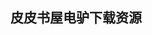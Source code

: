 ## 皮皮书屋电驴下载资源 

[C++数值算法(第二版).pdf]: (ed2k://|file|C%2B%2B%E6%95%B0%E5%80%BC%E7%AE%97%E6%B3%95%28%E7%AC%AC%E4%BA%8C%E7%89%88%29.pdf|21402847|8d95f54b23c6ca8ee1801c162a76fed9|h=b3twusqctdkc3d6jndqtfghddiqomgxw|/)

[ProBlogger_ Secrets for Blogging Your Way to a Six-Figure Income.pdf]: (ed2k://|file|ProBlogger_%20Secrets%20for%20Blogging%20Your%20Way%20to%20a%20Six-Figure%20Income.pdf|4716252|abb0ec8aaf888ead0aaa2a71c3d34464|h=6whwng5yhc645dsexn3dnofzhk56tlqd|/)

[Java夜未眠：程序员的心声.pdf]: (ed2k://|file|Java%E5%A4%9C%E6%9C%AA%E7%9C%A0%EF%BC%9A%E7%A8%8B%E5%BA%8F%E5%91%98%E7%9A%84%E5%BF%83%E5%A3%B0.pdf|11257692|55f228164d77a1321c1d8904e23b389a|h=wzwa74zvysvoqshbr56lg4f2mtqbiez2|/)

[The JavaScript Anthology_ 101 Essential Tips, Tricks & Hacks.pdf]: (ed2k://|file|The%20JavaScript%20Anthology_%20101%20Essential%20Tips%2C%20Tricks%20%26%20Hacks.pdf|3135155|8235a5931ccdfafd59c221be5184b5da|h=t5oiqhiebv4v3drtl3uyws6lxhojxf5k|/)

[HTML Dog_ The Best-Practice Guide to XHTML and CSS.pdf]: (ed2k://|file|HTML%20Dog_%20The%20Best-Practice%20Guide%20to%20XHTML%20and%20CSS.pdf|8882401|47da324a8a23f5e9a62f9a1db63107a4|h=g6skqcp5wmol3qfef3elomykifvaw2tt|/)

[Hacker’s Delight.chm]: (ed2k://|file|Hacker%E2%80%99s%20Delight.chm|2212948|7b3e8a0df692b7e26d2367fa3151d3e9|h=w7ldaqetz5dwbfdnn3dx4zn3estjwow7|/)

[Practical Packet Analysis_ Using Wireshark to Solve Real-World Network Problems.pdf]: (ed2k://|file|Practical%20Packet%20Analysis_%20Using%20Wireshark%20to%20Solve%20Real-World%20Network%20Problems.pdf|10451167|fb9e765268b510a1749e011b4260aca4|h=6kzgdpqon3mkd2zmpsadp5zcpdm4km3h|/)

[Topological Methods in Data Analysis and Visualization II.pdf]: (ed2k://|file|Topological%20Methods%20in%20Data%20Analysis%20and%20Visualization%20II.pdf|7559763|15e7e6b3cfb27f1618b9b07dc7f80635|h=woksxqwhupv45yqir5quffndessz3uoi|/)

[Just Spring.pdf]: (ed2k://|file|Just%20Spring.pdf|663912|f3c6e18999a6aa78139e4b5d6d533bbc|h=pltd3ruegxxoa7i2xvyngq4ekfxod7mq|/)

[敏捷软件开发：原则、模式与实践（C#版）.pdf]: (ed2k://|file|%E6%95%8F%E6%8D%B7%E8%BD%AF%E4%BB%B6%E5%BC%80%E5%8F%91%EF%BC%9A%E5%8E%9F%E5%88%99%E3%80%81%E6%A8%A1%E5%BC%8F%E4%B8%8E%E5%AE%9E%E8%B7%B5%EF%BC%88C%23%E7%89%88%EF%BC%89.pdf|47752981|3cbfaa74da1631c8edee9752fa74fe74|h=hsabveclj4gvjupkt4uciouicj6zpfaq|/)

[Pro Windows 8.1 Development with XAML and C#.pdf]: (ed2k://|file|Pro%20Windows%208.1%20Development%20with%20XAML%20and%20C%23.pdf|0|31d6cfe0d16ae931b73c59d7e0c089c0|h=3i42h3s6nnfq2msvx7xzkyayscx5qbyj|/)

[数码摄影完美曝光技法.pdf]: (ed2k://|file|%E6%95%B0%E7%A0%81%E6%91%84%E5%BD%B1%E5%AE%8C%E7%BE%8E%E6%9B%9D%E5%85%89%E6%8A%80%E6%B3%95.pdf|42527218|3e14c6232e59b11a2696c75c79ebca23|h=vqcqnv52bwgi2mcgb7gfyjnpqrut5c2s|/)

[Art and Design in Photoshop.pdf]: (ed2k://|file|Art%20and%20Design%20in%20Photoshop.pdf|50422945|4c9892fe6a09c430287fddbbd461e5a8|h=bt2dnpge6ocuz4ewfiok2ppe7343yfvu|/)

[Beginning Unix.pdf]: (ed2k://|file|Beginning%20Unix.pdf|8469368|5cc9e033ccd975f8ab93b3ab9e4486ea|h=jdw2ef3esp6xwm5pam7q2thbrcrgfj3t|/)

[Network Information Theory.pdf]: (ed2k://|file|Network%20Information%20Theory.pdf|4359589|94e58da1bb9de1d239de302cd31c9251|h=wau3tz6ejjjy3fxlspwtzyvmchzkzcrx|/)

[The Art of the App Store_ The Business of Apple Development.pdf]: (ed2k://|file|The%20Art%20of%20the%20App%20Store_%20The%20Business%20of%20Apple%20Development.pdf|10858064|7ffae49d783c6086b22de66512286f15|h=rcxdilhvcq6f2dso354shln66vw2sgym|/)

[CCNA Study Guide 5th Edition.pdf]: (ed2k://|file|CCNA%20Study%20Guide%205th%20Edition.pdf|14181541|7e0bf4b5a8b7c910ce9021832c04f149|h=55bgabzwp3pfyhytmne7wo7ex4odyysd|/)

[CCNA Certification All-In-One For Dummies.pdf]: (ed2k://|file|CCNA%20Certification%20All-In-One%20For%20Dummies.pdf|14767597|b97aa2e5db4cef47043a9522dc92be2d|h=oyaov7ndij3y4nruangpsgudcfraauu7|/)

[CCNA Security Study Guide_ Exam 640-553.pdf]: (ed2k://|file|CCNA%20Security%20Study%20Guide_%20Exam%20640-553.pdf|20414549|9bc3a4f8684798254a3723627dccb247|h=me767sfajyl4co7qa6syaow2fok3i5ty|/)

[The Data Warehouse Toolkit _ The Complete Guide to Dimensional Modeling ( Second Edition ).pdf]: (ed2k://|file|The%20Data%20Warehouse%20Toolkit%20_%20The%20Complete%20Guide%20to%20Dimensional%20Modeling%20%28%20Second%20Edition%20%29.pdf|4677615|bb3016e2975d77fbf54fc9df83deb394|h=qwkwajom3r5lnoy4pl7rqitumeyttgmk|/)

[PHP Cookbook, Third Edition.pdf]: (ed2k://|file|PHP%20Cookbook%2C%20Third%20Edition.pdf|14523548|8cabe31aa21e3dec9507f90aa5cdeeb3|h=egedzht5o5vc3egjzi63pmiqapthg5wn|/)

[CCNA Certification All-In-One For Dummies.pdf]: (ed2k://|file|CCNA%20Certification%20All-In-One%20For%20Dummies.pdf|14767597|b97aa2e5db4cef47043a9522dc92be2d|h=oyaov7ndij3y4nruangpsgudcfraauu7|/)

[MySQL Cookbook, Three Edition.pdf]: (ed2k://|file|MySQL%20Cookbook%2C%20Three%20Edition.pdf|7060139|e9afc1d3519057db881f13631212f0a2|h=gj4rxiiz6f3yxfqvbxbj232l3gy5n4k4|/)

[An Introduction to Practical Formal Methods Using Temporal Logic.pdf]: (ed2k://|file|An%20Introduction%20to%20Practical%20Formal%20Methods%20Using%20Temporal%20Logic.pdf|6499623|bb691e788b8b3025b7be509743cdf61e|h=esracjhtydmmkajsmec4g6cbcbrw45pa|/)

[Pro Android Web Game Apps_ Using HTML5, CSS3, and JavaScript.pdf]: (ed2k://|file|Pro%20Android%20Web%20Game%20Apps_%20Using%20HTML5%2C%20CSS3%2C%20and%20JavaScript.pdf|10010429|0472330338a942c6a022990e04180a87|h=nvyeytx3qzmi2hbzkmrwujlwhi223whs|/)

[Emgu CV Essentials.pdf]: (ed2k://|file|Emgu%20CV%20Essentials.pdf|3119193|a5797c133ff05ad649e9dd2f3337ef7f|h=nlas72xzn4v5yxmwjkmocm4d2whfsn3q|/)

[Elementary Number Theory (Revised Printing).pdf]: (ed2k://|file|Elementary%20Number%20Theory%20%28Revised%20Printing%29.pdf|15327180|12796d9944a7cc814ceb479eccd5decf|h=xx7kjny6bihira4zdhpworapkqedrkwb|/)

[Elementary Number Theory and its applications (Fifth Edition).pdf]: (ed2k://|file|Elementary%20Number%20Theory%20and%20its%20applications%20%28Fifth%20Edition%29.pdf|14045792|a02c781cec86b65419175efe83ed3ab4|h=3p6tegjlnd5ij3w3pskmtotfsdotisli|/)

[Cocoa Programming Developer’s Handbook.pdf]: (ed2k://|file|Cocoa%20Programming%20Developer%E2%80%99s%20Handbook.pdf|12019170|1a9a64b96c43847fbf491ef89c836733|h=jm3e5z53n75qoojji5ku63elzzwycxwv|/)

[A Practical Guide to Linux Commands, Editors, and Shell Programming.chm]: (ed2k://|file|A%20Practical%20Guide%20to%20Linux%20Commands%2C%20Editors%2C%20and%20Shell%20Programming.chm|3786069|efc73da33bff3045b16dc30375b8c281|h=e6qv3dos3t4yllnm3yh6slobgzpw4atd|/)

[Networking Bible.pdf]: (ed2k://|file|Networking%20Bible.pdf|19819100|fb272350d8cd92017e63b1ad194bd8c7|h=bmznldvnisbk3xy6eh6omprdt5a752gr|/)

[Perl Scripting for Windows Security_ Live Response, Forensic Analysis, and Monitoring.pdf]: (ed2k://|file|Perl%20Scripting%20for%20Windows%20Security_%20Live%20Response%2C%20Forensic%20Analysis%2C%20and%20Monitoring.pdf|5818746|4edb731904b2e82abdd706c4c8f898c4|h=ufj77njbjokxy745ddo4unoaas7ioayc|/)

[Catalyst_ Accelerating Perl Web Application Development.pdf]: (ed2k://|file|Catalyst_%20Accelerating%20Perl%20Web%20Application%20Development.pdf|4444944|2986e67dbd8d9303097636a19d53b123|h=e4zsqj7mlfhxvei3rymml6wpludo5nhs|/)

[The Definitive ANTLR Reference_ Building Domain-Specific Languages.pdf]: (ed2k://|file|The%20Definitive%20ANTLR%20Reference_%20Building%20Domain-Specific%20Languages.pdf|2548557|ad5efb6d203f960fff5aa4951cad4c4a|h=ojtk4go765nq76e47t2mf4uh34dlsoyz|/)

[Firewalls 24seven.pdf]: (ed2k://|file|Firewalls%2024seven.pdf|12724728|4f94cb5bafea1f8530180aa71c17767c|h=df56nrq5p46uem4vtocsuwp4quaiiy37|/)

[AutoCAD 2013 For Dummies.pdf]: (ed2k://|file|AutoCAD%202013%20For%20Dummies.pdf|8862819|718654add322700ac799e126a7bd8bd1|h=r24jq64dldh5p6a3qrzmml7ojfi3bfh5|/)

[The UNIX-HATERS Handbook.pdf]: (ed2k://|file|The%20UNIX-HATERS%20Handbook.pdf|3639172|2a18153291eaebaf190313373f031bca|h=q2e7kutztqaxp4rsijjb57uann7c5lql|/)

[CCNP Security Firewall 642-617 Official Cert Guide.pdf]: (ed2k://|file|CCNP%20Security%20Firewall%20642-617%20Official%20Cert%20Guide.pdf|27422696|a273127d979dc0b20825c3f66072ac26|h=b7hazy5bl5gpc3tdf465fuety3w2lp2f|/)

[CCNA Voice Study Guide_ Exam 640-460.pdf]: (ed2k://|file|CCNA%20Voice%20Study%20Guide_%20Exam%20640-460.pdf|11261842|296d633c29a7279968ecfa7ed2b97f04|h=7zxyhhc22gdkurwoqhrwomqo7gpmy6k2|/)

[CCNP Security FIREWALL 642-618 Quick Reference.pdf]: (ed2k://|file|CCNP%20Security%20FIREWALL%20642-618%20Quick%20Reference.pdf|6050802|5b2cd29424f78d23f3788e6001b69542|h=7kakzerzrroejvdgd5ase27o23m37ykw|/)

[The Book of PF_ A No-Nonsense Guide to the OpenBSD Firewall.pdf]: (ed2k://|file|The%20Book%20of%20PF_%20A%20No-Nonsense%20Guide%20to%20the%20OpenBSD%20Firewall.pdf|7159105|5075a28719523748b89f2d22a9c01706|h=q7osek5ofm7cvtdxpailqkl3bizgd54s|/)

[Test-Driven Development In Microsoft .Net.pdf]: (ed2k://|file|Test-Driven%20Development%20In%20Microsoft%20.Net.pdf|5912490|015fc2b336ff3d948a1dcfcf90a1954e|h=ydlrj6pkay25sdm2xouruack3obfnmvu|/)

[Instant Varnish Cache How-to.pdf]: (ed2k://|file|Instant%20Varnish%20Cache%20How-to.pdf|717847|914ea6268155a5acfc47fbf278dd3c20|h=d7zoyv7zsm7oaej24nxthxlvchfro6nh|/)

[Complete Wireless Design, 2nd Edition.pdf]: (ed2k://|file|Complete%20Wireless%20Design%2C%202nd%20Edition.pdf|10590219|39986bfdd54961e1c8f0b9bc53bfe7f8|h=a2uyjldg6fthsafud5nmh2wsipwumej5|/)

[把脉VC++(下半册).pdf]: (ed2k://|file|%E6%8A%8A%E8%84%89VC%2B%2B%28%E4%B8%8B%E5%8D%8A%E5%86%8C%29.pdf|29567778|3304e4f7505ceb8435f290a73ce75f86|h=ovjiuve5viabnep3yjb7t4vyau7drnlq|/)

[Compiler Design_ Analysis and Transformation.pdf]: (ed2k://|file|Compiler%20Design_%20Analysis%20and%20Transformation.pdf|6781139|443fdfd42acf337815d469b7b1f42f91|h=lwg3n5slsfbhlux62jglsbtryzgrecd4|/)

[Vi and Vim Editors Pocket Reference, Second Edition (EPUB).pdf]: (ed2k://|file|Vi%20and%20Vim%20Editors%20Pocket%20Reference%2C%20Second%20Edition%20%28EPUB%29.pdf|2643699|2e5f0d618d56be70c2278e1cc9c969e3|h=a54bymtficlnjivlxfbo2cgfztemmftz|/)

[中日韩越信息处理-第 2 版.pdf]: (ed2k://|file|%E4%B8%AD%E6%97%A5%E9%9F%A9%E8%B6%8A%E4%BF%A1%E6%81%AF%E5%A4%84%E7%90%86-%E7%AC%AC%202%20%E7%89%88.pdf|9312420|0d7d7619e0d0527e54a55bc200628451|h=rnb76b6rqtfdwxjqcjdw3zymwx6y5jy5|/)

[Cocos2d-x Game Development Essentials.pdf]: (ed2k://|file|Cocos2d-x%20Game%20Development%20Essentials.pdf|3040040|9323c5b6f9b915c4473f66f7b9f5b2e9|h=qnqse42chfqoez76uyl5mdxgorfjyvlf|/)

[Java Network Programming, Third Edition.chm]: (ed2k://|file|Java%20Network%20Programming%2C%20Third%20Edition.chm|2070122|8cdd7677ad7aa7424ebcc9637960619d|h=7wvhp3lzjzceejwgmcveg7ffqh5p6bge|/)

[Binary Hacks_黑客秘笈100选.pdf]: (ed2k://|file|Binary%20Hacks_%E9%BB%91%E5%AE%A2%E7%A7%98%E7%AC%88100%E9%80%89.pdf|18351487|b976b097d78a5ce131b6efe100219974|h=xvw4rgqcabzv4rnlcr4tv2denjdi4yki|/)

[解码黑客帝国.pdf]: (ed2k://|file|%E8%A7%A3%E7%A0%81%E9%BB%91%E5%AE%A2%E5%B8%9D%E5%9B%BD.pdf|12188370|6f73ab70d73df7256eb2a1a713c89044|h=clflyixxwtjugwpke5azhkpfgdfer2jk|/)

[Packt.Publishing.Flex.3.with.Java.Jun.2009.pdf]: (ed2k://|file|Packt.Publishing.Flex.3.with.Java.Jun.2009.pdf|3780065|eab0bcd40fd19994b119ed7412ffa83e|h=y6wdpbovhhcwnrbf2rcpeqdppa35ukkp|/)

[VHDL 2008_ Just the New Stuff.pdf]: (ed2k://|file|VHDL%202008_%20Just%20the%20New%20Stuff.pdf|2494036|c8b4dba8885e949cba4d140221ff31e4|h=w4ukgbafui6dvbpbzoan6n3bduosfbbo|/)

[Protocols and Architectures for Wireless Sensor Networks.pdf]: (ed2k://|file|Protocols%20and%20Architectures%20for%20Wireless%20Sensor%20Networks.pdf|12942823|f59aed2bb849ccc741a1ff7257200925|h=6avhqmhxyvznhdtp2ho5eoghlbw7z4kt|/)

[Securing Your Business with Cisco ASA and PIX Firewalls.chm]: (ed2k://|file|Securing%20Your%20Business%20with%20Cisco%20ASA%20and%20PIX%20Firewalls.chm|4978423|4263b39b594f3b3aaa32d9f71bde4260|h=gkabccgnb6ekdorc54prhmutlxzv5z4g|/)

[Adobe CS3 Web Workflows_ Building Websites with Adobe Creative Suite 3.pdf]: (ed2k://|file|Adobe%20CS3%20Web%20Workflows_%20Building%20Websites%20with%20Adobe%20Creative%20Suite%203.pdf|22067452|9211998301b5d96a5dc0cb3929de7f0b|h=56qj7y6d3x7t5t64kars5vrqxllveuvl|/)

[无线通信基础.pdf]: (ed2k://|file|%E6%97%A0%E7%BA%BF%E9%80%9A%E4%BF%A1%E5%9F%BA%E7%A1%80.pdf|12408868|11880b55503d69d6c09918c09aa3906a|h=u6swspr5gmwubkipavojot43mekhy44d|/)

[Mimo Wireless Communications.pdf]: (ed2k://|file|Mimo%20Wireless%20Communications.pdf|4252974|40de2ec6b4f4a392a7f298baa9061add|h=wk6qlubxkfviw3rbjwzvibh36c4i2sew|/)

[Wireless Mesh Networks_ Architectures and Protocols.pdf]: (ed2k://|file|Wireless%20Mesh%20Networks_%20Architectures%20and%20Protocols.pdf|8212825|07e9d605c07358bf69b15b2d7d212f8f|h=f3m2t7b4utpt22hdnbyy3m27gpjwzfvl|/)

[WiMAX Networks_ Techno-Economic Vision and Challenges.pdf]: (ed2k://|file|WiMAX%20Networks_%20Techno-Economic%20Vision%20and%20Challenges.pdf|6778979|0acf2f740a55eb6dcb12af77b605e76b|h=vlbbjj5qauaxjb7hjvs53ag5yiejnr7k|/)

[CCNA考试模拟题.zip]: (ed2k://|file|CCNA%E8%80%83%E8%AF%95%E6%A8%A1%E6%8B%9F%E9%A2%98.zip|11753553|7874f9c6f647756aa0a44b87b65a9d82|h=ludhfdixlkrxfus3myjrq4xhvtx4gscv|/)

[Managing Web Service Quality_ Measuring Outcomes and Effectiveness.pdf]: (ed2k://|file|Managing%20Web%20Service%20Quality_%20Measuring%20Outcomes%20and%20Effectiveness.pdf|92271561|0f9514c251f545651c7434a3e0da3960|h=ms2b76pldxhcx2dfefkeg5xpcazchfim|/)

[Embedded Computer Vision.pdf]: (ed2k://|file|Embedded%20Computer%20Vision.pdf|10526693|4d0700fb15d38e228906dbdf6659aa49|h=z7l64qh2hyepsalmbvoisstavfa5yfs4|/)

[IEEE Std 1149.1™-2001 (R2008).pdf]: (ed2k://|file|IEEE%20Std%201149.1%E2%84%A2-2001%20%28R2008%29.pdf|1438770|ddd0fa0ef21e977b561a83a4ce447520|h=kcrhtgz74t2hus5gijfkrgpua65aqotc|/)

[The C Puzzle Book.pdf]: (ed2k://|file|The%20C%20Puzzle%20Book.pdf|2347873|be304dad2a94587060bd342787113b67|h=jc2usbqvaljlzky32uawpybcn2vwtpqh|/)

[Quantum Optics_ An Introduction.pdf]: (ed2k://|file|Quantum%20Optics_%20An%20Introduction.pdf|16644877|3e9a3164a428ca5934f35bf0b26499f5|h=l7qm66fwb2ossrp4x7anzpwqf53yj6tw|/)

[Beginning Microsoft Visual Basic 2008.pdf]: (ed2k://|file|Beginning%20Microsoft%20Visual%20Basic%202008.pdf|13249961|be2090c7a015f477ec9518892f0f6677|h=zve4h54plhat6ckrjz6pymypbej6prl7|/)

[Wicket in Action.pdf]: (ed2k://|file|Wicket%20in%20Action.pdf|11479160|717228713fcaa693b3cb44f64a7794fe|h=skxb64xqrhriiqptt44i4ovhlus24ede|/)

[Beginning ASP.NET 4_ in C# and VB.pdf]: (ed2k://|file|Beginning%20ASP.NET%204_%20in%20C%23%20and%20VB.pdf|14412932|886d234a62304c81571061041965e106|h=m4mhw6lok2rfgftzldtcgey2amuruhay|/)

[Professional Visual Basic 2010 and .NET 4.pdf]: (ed2k://|file|Professional%20Visual%20Basic%202010%20and%20.NET%204.pdf|32509182|fc1d9b5fba07d76a98dc5f7e13546e68|h=5tmxtfictf5dm5xida424ewrrxfufymc|/)

[Pro VB 2010 and the .NET 4.0 Platform.pdf]: (ed2k://|file|Pro%20VB%202010%20and%20the%20.NET%204.0%20Platform.pdf|25785966|4198725bdca371a2e4fe07b633530e26|h=u45puun32zf2orrbzn47bgzcjqejp77q|/)

[Implementing Cisco IP Switched Networks (SWITCH) Foundation Learning Guide.pdf]: (ed2k://|file|Implementing%20Cisco%20IP%20Switched%20Networks%20%28SWITCH%29%20Foundation%20Learning%20Guide.pdf|8271902|28c3d65ab1584307f18945aac4cccec6|h=zrlgz37fltu5ik6g2zle6hh6hoigl6wg|/)

[Microsoft Visual Basic .NET Programming for the Absolute Beginner.pdf]: (ed2k://|file|Microsoft%20Visual%20Basic%20.NET%20Programming%20for%20the%20Absolute%20Beginner.pdf|44018883|5c608402d80817730e3525a95b0cff63|h=ih3yqtr7gbabifmktxkhvks2ovv6ybw5|/)

[Access 2007 VBA Programmer’s Reference.pdf]: (ed2k://|file|Access%202007%20VBA%20Programmer%E2%80%99s%20Reference.pdf|15761800|4a10dc94cd82f3340367551fa51d03fe|h=qobmg3ieiy4oaysxhgplpkjpeits4bs4|/)

[Professional ASP.NET 4 in C# and VB.pdf]: (ed2k://|file|Professional%20ASP.NET%204%20in%20C%23%20and%20VB.pdf|42725952|7320fcf4c5e550895146a930501cfafc|h=uyles7ninz3x3emrxxo7u5grvt3t7pm6|/)

[Learning the vi and Vim Editors, 7th Edition.pdf]: (ed2k://|file|Learning%20the%20vi%20and%20Vim%20Editors%2C%207th%20Edition.pdf|7261405|5455292080649f489f820872f8915b54|h=5hj3tzg2rjvkbtnjr2jzgrs7z6ssrsjb|/)

[Making Sense of NoSQL.pdf]: (ed2k://|file|Making%20Sense%20of%20NoSQL.pdf|26001108|54f132fd4b0fe50ce05379a9cb8ea59d|h=nnezwynng7tgelp3aexqnnfaqtqwptpi|/)

[Dissecting the Hack_ The F0rb1dd3n Network, Revised Edition.pdf]: (ed2k://|file|Dissecting%20the%20Hack_%20The%20F0rb1dd3n%20Network%2C%20Revised%20Edition.pdf|2698653|ecc74cc39fea6ec8cd0bb1aa3b0f7ccd|h=hat2pure4ova2d6xnbzrrecndum5mxcn|/)

[Pro C# and the .NET 4.5 Framework, 6th Edition.pdf]: (ed2k://|file|Pro%20C%23%20and%20the%20.NET%204.5%20Framework%2C%206th%20Edition.pdf|23913319|0505808c39a6e301dd77a502a6397b1c|h=ilkrmoqfbdzb3r3322awplelhovrgw4x|/)

